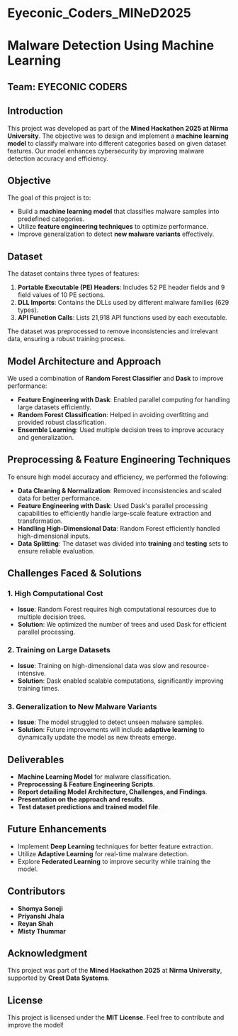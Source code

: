 # Eyeconic_Coders_MINeD2025
# Malware Detection Using Machine Learning

## Team: EYECONIC CODERS

## Introduction
This project was developed as part of the **Mined Hackathon 2025 at Nirma University**. The objective was to design and implement a **machine learning model** to classify malware into different categories based on given dataset features. Our model enhances cybersecurity by improving malware detection accuracy and efficiency.

## Objective
The goal of this project is to:
- Build a **machine learning model** that classifies malware samples into predefined categories.
- Utilize **feature engineering techniques** to optimize performance.
- Improve generalization to detect **new malware variants** effectively.

## Dataset
The dataset contains three types of features:
1. **Portable Executable (PE) Headers**: Includes 52 PE header fields and 9 field values of 10 PE sections.
2. **DLL Imports**: Contains the DLLs used by different malware families (629 types).
3. **API Function Calls**: Lists 21,918 API functions used by each executable.

The dataset was preprocessed to remove inconsistencies and irrelevant data, ensuring a robust training process.

## Model Architecture and Approach
We used a combination of **Random Forest Classifier** and **Dask** to improve performance:

- **Feature Engineering with Dask**: Enabled parallel computing for handling large datasets efficiently.
- **Random Forest Classification**: Helped in avoiding overfitting and provided robust classification.
- **Ensemble Learning**: Used multiple decision trees to improve accuracy and generalization.

## Preprocessing & Feature Engineering Techniques
To ensure high model accuracy and efficiency, we performed the following:
- **Data Cleaning & Normalization**: Removed inconsistencies and scaled data for better performance.
- **Feature Engineering with Dask**: Used Dask's parallel processing capabilities to efficiently handle large-scale feature extraction and transformation.
- **Handling High-Dimensional Data**: Random Forest efficiently handled high-dimensional inputs.
- **Data Splitting**: The dataset was divided into **training** and **testing** sets to ensure reliable evaluation.

## Challenges Faced & Solutions
### 1. High Computational Cost
- **Issue**: Random Forest requires high computational resources due to multiple decision trees.
- **Solution**: We optimized the number of trees and used Dask for efficient parallel processing.

### 2. Training on Large Datasets
- **Issue**: Training on high-dimensional data was slow and resource-intensive.
- **Solution**: Dask enabled scalable computations, significantly improving training times.

### 3. Generalization to New Malware Variants
- **Issue**: The model struggled to detect unseen malware samples.
- **Solution**: Future improvements will include **adaptive learning** to dynamically update the model as new threats emerge.

## Deliverables
- **Machine Learning Model** for malware classification.
- **Preprocessing & Feature Engineering Scripts**.
- **Report detailing Model Architecture, Challenges, and Findings**.
- **Presentation on the approach and results**.
- **Test dataset predictions and trained model file**.

## Future Enhancements
- Implement **Deep Learning** techniques for better feature extraction.
- Utilize **Adaptive Learning** for real-time malware detection.
- Explore **Federated Learning** to improve security while training the model.

## Contributors
- **Shomya Soneji**
- **Priyanshi Jhala**
- **Reyan Shah**
- **Misty Thummar**

## Acknowledgment
This project was part of the **Mined Hackathon 2025** at **Nirma University**, supported by **Crest Data Systems**.

## License
This project is licensed under the **MIT License**. Feel free to contribute and improve the model!
